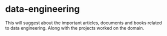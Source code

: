 # data-engineering
This will suggest about the important articles, documents and books related to data engineering. Along with the projects worked on the domain.
